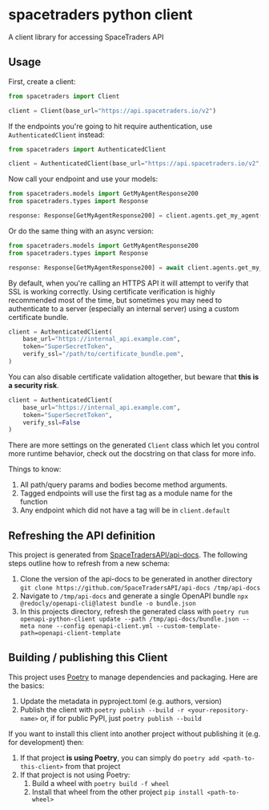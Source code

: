 # spacetraders python client
A client library for accessing SpaceTraders API

## Usage
First, create a client:

```python
from spacetraders import Client

client = Client(base_url="https://api.spacetraders.io/v2")
```

If the endpoints you're going to hit require authentication, use `AuthenticatedClient` instead:

```python
from spacetraders import AuthenticatedClient

client = AuthenticatedClient(base_url="https://api.spacetraders.io/v2", token="SuperSecretToken")
```

Now call your endpoint and use your models:

```python
from spacetraders.models import GetMyAgentResponse200
from spacetraders.types import Response

response: Response[GetMyAgentResponse200] = client.agents.get_my_agent()
```

Or do the same thing with an async version:

```python
from spacetraders.models import GetMyAgentResponse200
from spacetraders.types import Response

response: Response[GetMyAgentResponse200] = await client.agents.get_my_agent()
```

By default, when you're calling an HTTPS API it will attempt to verify that SSL is working correctly. Using certificate verification is highly recommended most of the time, but sometimes you may need to authenticate to a server (especially an internal server) using a custom certificate bundle.

```python
client = AuthenticatedClient(
    base_url="https://internal_api.example.com", 
    token="SuperSecretToken",
    verify_ssl="/path/to/certificate_bundle.pem",
)
```

You can also disable certificate validation altogether, but beware that **this is a security risk**.

```python
client = AuthenticatedClient(
    base_url="https://internal_api.example.com", 
    token="SuperSecretToken", 
    verify_ssl=False
)
```

There are more settings on the generated `Client` class which let you control more runtime behavior, check out the docstring on that class for more info.

Things to know:
1. All path/query params and bodies become method arguments.
1. Tagged endpoints will use the first tag as a module name for the function
1. Any endpoint which did not have a tag will be in `client.default`

## Refreshing the API definition
This project is generated from [SpaceTradersAPI/api-docs](https://github.com/SpaceTradersAPI/api-docs/). The following steps outline how to refresh from a new schema:
1. Clone the version of the api-docs to be generated in another directory `git clone https://github.com/SpaceTradersAPI/api-docs /tmp/api-docs`
1. Navigate to `/tmp/api-docs` and generate a single OpenAPI bundle `npx @redocly/openapi-cli@latest bundle -o bundle.json`
1. In this projects directory, refresh the generated class with `poetry run openapi-python-client update --path /tmp/api-docs/bundle.json --meta none --config openapi-client.yml --custom-template-path=openapi-client-template`

## Building / publishing this Client
This project uses [Poetry](https://python-poetry.org/) to manage dependencies and packaging.  Here are the basics:
1. Update the metadata in pyproject.toml (e.g. authors, version)
1. Publish the client with `poetry publish --build -r <your-repository-name>` or, if for public PyPI, just `poetry publish --build`

If you want to install this client into another project without publishing it (e.g. for development) then:
1. If that project **is using Poetry**, you can simply do `poetry add <path-to-this-client>` from that project
1. If that project is not using Poetry:
    1. Build a wheel with `poetry build -f wheel`
    1. Install that wheel from the other project `pip install <path-to-wheel>`
